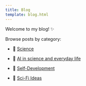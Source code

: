 ```yaml
---
title: Blog
template: blog.html
---
```


Welcome to my blog! ✨  

Browse posts by category:
  
- 🔬 [Science](categories/#science)

- 🤖 [AI in science and everyday life](blog/categories/#ai)

- 🌱 [Self-Development](categories/#self-development)

- 🚀 [Sci-Fi Ideas](categories/#sci-fi-ideas)  

